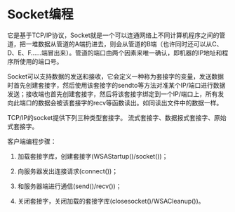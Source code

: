 # Socket编程

它是基于TCP/IP协议，Socket就是一个可以连通网络上不同计算机程序之间的管道，把一堆数据从管道的A端扔进去，则会从管道的B端（也许同时还可以从C、D、E、F……端冒出来）。管道的端口由两个因素来唯一确认，即机器的IP地址和程序所使用的端口号。

Socket可以支持数据的发送和接收，它会定义一种称为套接字的变量，发送数据时首先创建套接字，然后使用该套接字的sendto等方法对准某个IP/端口进行数据发送；接收端也首先创建套接字，然后将该套接字绑定到一个IP/端口上，所有发向此端口的数据会被该套接字的recv等函数读出。如同读出文件中的数据一样。

TCP/IP的socket提供下列三种类型套接字。  流式套接字、数据报式套接字、原始式套接字。

客户端编程步骤：

1. 加载套接字库，创建套接字(WSAStartup()/socket())；

2. 向服务器发出连接请求(connect())；

3. 和服务器端进行通信(send()/recv())；

4. 关闭套接字，关闭加载的套接字库(closesocket()/WSACleanup())。

